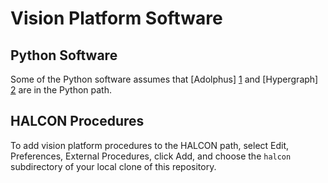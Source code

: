 # Vision Platform Software

## Python Software

Some of the Python software assumes that [Adolphus] [1] and [Hypergraph] [2] are in the Python path.

## HALCON Procedures

To add vision platform procedures to the HALCON path, select Edit, Preferences, External Procedures, click Add, and choose the `halcon` subdirectory of your local clone of this repository.

[1]: https://github.com/ezod/adolphus
[2]: https://github.com/ezod/hypergraph
